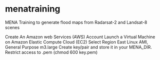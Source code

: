 menatraining
============

MENA Training to generate flood maps from  Radarsat-2 and Landsat-8 scenes

Create An Amazon web Services (AWS) Account
Launch a Virtual Machine on Amazon Elastic Compute Cloud (EC2)
  Select Region East
    Linux AMI, General Purpose m3.large
    Create key/pair and store it in your MENA_DIR.  Restrict access to .pem (chmod 600 key.pem)
